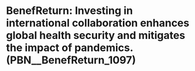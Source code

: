 # BenefReturn: __Investing in international collaboration enhances global health security and mitigates the impact of pandemics.__ (PBN__BenefReturn_1097)

